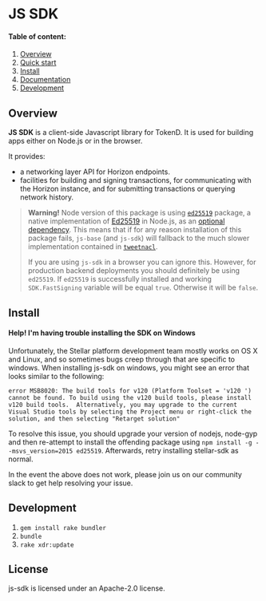 # JS SDK

#### Table of content:

1. [Overview](#overview)
1. [Quick start](#quick-start)
1. [Install](#install)
1. [Documentation](./docs/README.md)
1. [Development](#development)

## Overview
**JS SDK** is a client-side Javascript library for TokenD. It is used for building apps either on Node.js or in the browser.

It provides:
- a networking layer API for Horizon endpoints.
- facilities for building and signing transactions, for communicating with the Horizon instance, and for submitting transactions or querying network history.


> **Warning!** Node version of this package is using [`ed25519`](https://www.npmjs.com/package/ed25519) package, a native implementation of [Ed25519](https://ed25519.cr.yp.to/) in Node.js, as an [optional dependency](https://docs.npmjs.com/files/package.json#optionaldependencies). This means that if for any reason installation of this package fails, `js-base` (and `js-sdk`) will fallback to the much slower implementation contained in [`tweetnacl`](https://www.npmjs.com/package/tweetnacl).
>
> If you are using `js-sdk` in a browser you can ignore this. However, for production backend deployments you should definitely be using `ed25519`. If `ed25519` is successfully installed and working `SDK.FastSigning` variable will be equal `true`. Otherwise it will be `false`.

## Install

#### Help! I'm having trouble installing the SDK on Windows

Unfortunately, the Stellar platform development team mostly works on OS X and Linux, and so sometimes bugs creep through that are specific to windows.  When installing js-sdk on windows, you might see an error that looks similar to the following:

```shell
error MSB8020: The build tools for v120 (Platform Toolset = 'v120 ') cannot be found. To build using the v120 build tools, please install v120 build tools.  Alternatively, you may upgrade to the current Visual Studio tools by selecting the Project menu or right-click the solution, and then selecting "Retarget solution"
```

To resolve this issue, you should upgrade your version of nodejs, node-gyp and then re-attempt to install the offending package using `npm install -g --msvs_version=2015 ed25519`.  Afterwards, retry installing stellar-sdk as normal.

In the event the above does not work, please join us on our community slack to get help resolving your issue.


## Development

1. `gem install rake bundler`
2. `bundle`
3. `rake xdr:update`

## License
js-sdk is licensed under an Apache-2.0 license.
